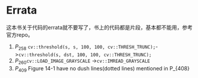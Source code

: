 # Errata

这本书关于代码的errata就不要写了，书上的代码都是片段，基本都不能用，参考官方repo。

1. $P_{258}$ `cv::threshold(s, s, 100, 100, cv::THRESH_TRUNC);`->`cv::threshold(s, dst, 100, 100, cv::THRESH_TRUNC);`
2. $P_{260}$`cv::LOAD_IMAGE_GRAYSCALE` ->`cv::IMREAD_GRAYSCALE`
3. $P_{409}$ Figure 14-1 have no dush lines(dotted lines) mentioned in P_{408}
